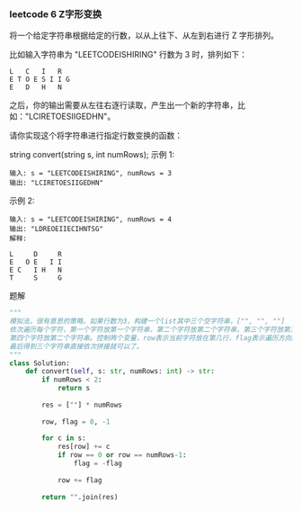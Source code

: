 ### leetcode 6 Z字形变换

将一个给定字符串根据给定的行数，以从上往下、从左到右进行 Z 字形排列。

比如输入字符串为 "LEETCODEISHIRING" 行数为 3 时，排列如下：

~~~
L   C   I   R
E T O E S I I G
E   D   H   N
~~~



之后，你的输出需要从左往右逐行读取，产生出一个新的字符串，比如："LCIRETOESIIGEDHN"。

请你实现这个将字符串进行指定行数变换的函数：

string convert(string s, int numRows);
示例 1:

~~~
输入: s = "LEETCODEISHIRING", numRows = 3
输出: "LCIRETOESIIGEDHN"
~~~


示例 2:

~~~
输入: s = "LEETCODEISHIRING", numRows = 4
输出: "LDREOEIIECIHNTSG"
解释:

L     D     R
E   O E   I I
E C   I H   N
T     S     G
~~~

题解

~~~python
"""
模拟法，很有意思的策略，如果行数为3，构建一个list其中三个空字符串，["", "", ""]
依次遍历每个字符，第一个字符放第一个字符串，第二个字符放第二个字符串，第三个字符放第三个字符串，
第四个字符放第二个字符串。控制两个变量，row表示当前字符放在第几行，flag表示遍历方向。
最后得到三个字符串直接依次拼接就可以了。
"""
class Solution:
    def convert(self, s: str, numRows: int) -> str:
        if numRows < 2:
            return s
        
        res = [""] * numRows
        
        row, flag = 0, -1
        
        for c in s:
            res[row] += c
            if row == 0 or row == numRows-1:
                flag = -flag
            
            row += flag
        
        return "".join(res)
~~~



